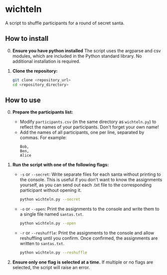 # wichteln
 A script to shuffle participants for a round of secret santa.

## How to install

0. **Ensure you have python installed**
   The script uses the argparse and csv modules, which are included in the Python standard library. No additional installation is required.

1. **Clone the repository:**
   ```sh
   git clone <repository_url>
   cd <repository_directory>


## How to use

0. **Prepare the participants list:**
   - Modify `participants.csv` (in the same directory as `wichteln.py`) to reflect the names of your participants. Don't forget your own name! 
   - Add the names of all participants, one per line, separated by commas. For example:
     ```
     Bob,
     Ben,
     Alice
     ```

1. **Run the script with one of the following flags:**
   - `-s` or `--secret`: Write separate files for each santa without printing to the console. This is useful if you don't want to know the assignments yourself, as you can send out each .txt file to the corresponding participant without opening it.
     ```sh
     python wichteln.py --secret
     ```
   - `-o` or `--open`: Print the assignments to the console and write them to a single file named `santas.txt`.
     ```sh
     python wichteln.py --open
     ```
   - `-r` or `--reshuffle`: Print the assignments to the console and allow reshuffling until you confirm. Once confirmed, the assignments are written to `santas.txt`.
     ```sh
     python wichteln.py --reshuffle
     ```

2. **Ensure only one flag is selected at a time.** If multiple or no flags are selected, the script will raise an error.
